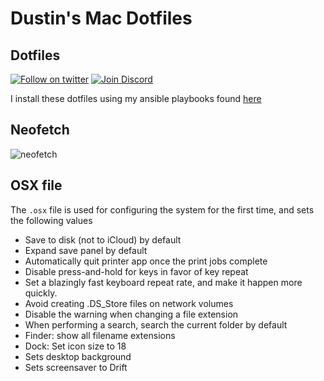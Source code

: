 # Dustin's Mac Dotfiles

## Dotfiles

[![Follow on twitter](https://img.shields.io/twitter/follow/dustinrouillard.svg?label=Follow)](https://twitter.com/dustinrouillard)
[![Join Discord](https://discordapp.com/api/guilds/115570032188194822/embed.png)](https://discord.gg/JbHy7c2)

I install these dotfiles using my ansible playbooks found [here](https://github.com/dustinrouillard/playbooks/tree/mac)

## Neofetch

![neofetch](https://dustin.pics/15d573da86a967d7.png)

## OSX file

The `.osx` file is used for configuring the system for the first time, and sets the following values

- Save to disk (not to iCloud) by default
- Expand save panel by default
- Automatically quit printer app once the print jobs complete
- Disable press-and-hold for keys in favor of key repeat
- Set a blazingly fast keyboard repeat rate, and make it happen more quickly.
- Avoid creating .DS_Store files on network volumes
- Disable the warning when changing a file extension
- When performing a search, search the current folder by default
- Finder: show all filename extensions
- Dock: Set icon size to 18
- Sets desktop background
- Sets screensaver to Drift
